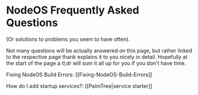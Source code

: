 # NodeOS Frequently Asked Questions #
(Or solutions to problems you seem to have often).

Not many questions will be actually answered on this page, but rather linked to the respective page thank explains it to you nicely in detail. Hopefully at the start of the page a tl;dr will sum it all up for you if you don't have time.

Fixing NodeOS Build Errors: [[Fixing-NodeOS-Build-Errors]]

How do I add startup services?: [[PalmTree|service starter]]